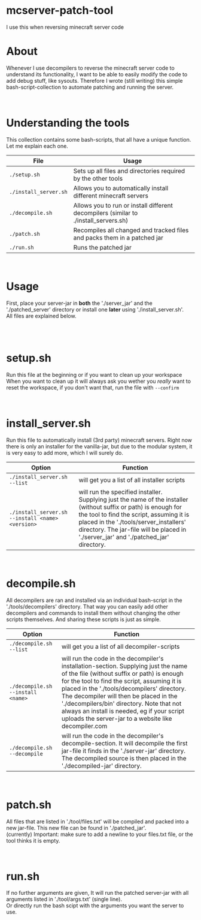 # mcserver-patch-tool
I use this when reversing minecraft server code


# About  
Whenever I use decompilers to reverse the minecraft server code to understand its functionality, I want to be able to easily modify the code to add debug stuff, like sysouts. Therefore I wrote (still writing) this simple bash-script-collection to automate patching and running the server.  

<br>

# Understanding the tools
This collection contains some bash-scripts, that all have a unique function. Let me explain each one.  

File | Usage
-----|------
`./setup.sh` | Sets up all files and directories required by the other tools
`./install_server.sh` | Allows you to automatically install different minecraft servers
`./decompile.sh` | Allows you to run or install different decompilers (similar to ./install_servers.sh)
`./patch.sh` | Recompiles all changed and tracked files and packs them in a patched jar
`./run.sh` | Runs the patched jar

<br>

# Usage
First, place your server-jar in **both** the './server_jar' and the './patched_server' directory or install one **later** using './install_server.sh'.  
All files are explained below.  

<br><br>

# setup.sh
Run this file at the beginning or if you want to clean up your workspace  
When you want to clean up it will always ask you wether you  _really_ want to reset the workspace, if you don't want that, run the file with `--confirm`  

<br>

# install_server.sh  
Run this file to automatically install (3rd party) minecraft servers. Right now there is only an installer for the vanilla-jar, but due to the modular system, it is very easy to add more, which I will surely do.  

Option | Function
-------|---------
`./install_server.sh --list` | will get you a list of all installer scripts  
`./install_server.sh --install <name> <version>` | will run the specified installer. Supplying just the name of the installer (without suffix or path) is enough for the tool to find the script, assuming it is placed in the './tools/server_installers' directory. The jar-file will be placed in './server_jar' and './patched_jar' directory.  

<br>

# decompile.sh
All decompilers are ran and installed via an individual bash-script in the './tools/decompilers' directory. That way you can easily add other decompilers and commands to install them without changing the other scripts themselves. And sharing these scripts is just as simple.  

Option | Function
-------|---------
`./decompile.sh --list` | will get you a list of all decompiler-scripts  
`./decompile.sh --install <name>` | will run the code in the decompiler's installation-section. Supplying just the name of the file (without suffix or path) is enough for the tool to find the script, assuming it is placed in the './tools/decompilers' directory. The decompiler will then be placed in the './decompilers/bin' directory. Note that not always an install is needed, eg if your script uploads the server-jar to a website like decompiler.com  
`./decompile.sh --decompile` | will run the code in the decompiler's decompile-section. It will decompile the first jar-file it finds in the './server-jar' directory. The decompiled source is then placed in the './decompiled-jar' directory.

<br>

# patch.sh
All files that are listed in './tool/files.txt' will be compiled and packed into a new jar-file. This new file can be found in './patched_jar'.  
(currently) Important: make sure to add a newline to your files.txt file, or the tool thinks it is empty.  

<br>

# run.sh
If no further arguments are given, It will run the patched server-jar with all arguments listed in './tool/args.txt' (single line).  
Or directly run the bash scipt with the arguments you want the server to use.
